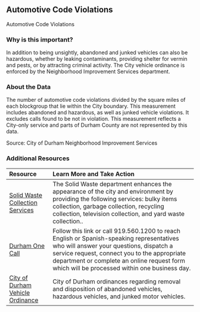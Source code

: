 ## Automotive Code Violations 
Automotive Code Violations

### Why is this important?
In addition to being unsightly, abandoned and junked vehicles can also be hazardous, whether by leaking contaminants, providing shelter for vermin and pests, or by attracting criminal activity. The City vehicle ordinance is enforced by the Neighborhood Improvement Services department.

### About the Data
The number of automotive code violations divided by the square miles of each blockgroup that lie within the City boundary. This measurement includes abandoned and hazardous, as well as junked vehicle violations. It excludes calls found to be not in violation. This measurement reflects a City-only service and parts of Durham County are not represented by this data.

Source: City of Durham Neighborhood Improvement Services  

### Additional Resources

|Resource | Learn More and Take Action | 
|:--- | :--- |
|[Solid Waste Collection Services](http://durhamnc.gov/832/Solid-Waste-Management) | The Solid Waste department enhances the appearance of the city and environment by providing the following services: bulky items collection, garbage collection, recycling collection, television collection, and yard waste collection..
|[Durham One Call](http://durhamnc.gov/1439/Durham-One-Call)| Follow this link or call 919.560.1200 to reach English or Spanish-speaking representatives who will answer your questions, dispatch a service request, connect you to the appropriate department or complete an online request form which will be processed within one business day.
|[City of Durham Vehicle Ordinance](http://durhamnc.gov/documentcenter/view/1821) | City of Durham ordinances regarding removal and disposition of abandoned vehicles, hazardous vehicles, and junked motor vehicles. 
